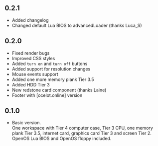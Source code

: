 ## 0.2.1
* Added changelog
* Changed default Lua BIOS to advancedLoader (thanks Luca_S)

## 0.2.0
* Fixed render bugs
* Improved CSS styles
* Added `turn on` and `turn off` buttons
* Added support for resolution changes
* Mouse events support
* Added one more memory plank Tier 3.5
* Added HDD Tier 3
* New redstone card component (thanks Laine)
* Footer with [ocelot.online] version

## 0.1.0
* Basic version.  
One workspace with Tier 4 computer case, Tier 3 CPU, one memory plank Tier 3.5,
internet card, graphics card Tier 3 and screen Tier 2. OpenOS Lua BIOS and OpenOS
floppy included.